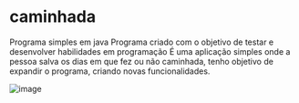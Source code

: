# caminhada
Programa simples em java
Programa criado com o objetivo de testar e desenvolver habilidades em programação
É uma aplicação simples onde a pessoa salva os dias em que fez ou não caminhada, tenho objetivo de expandir o programa, criando novas funcionalidades.

![image](https://user-images.githubusercontent.com/23384348/143472640-025206dd-bd7f-45df-a0ce-e72e7001d034.png)

